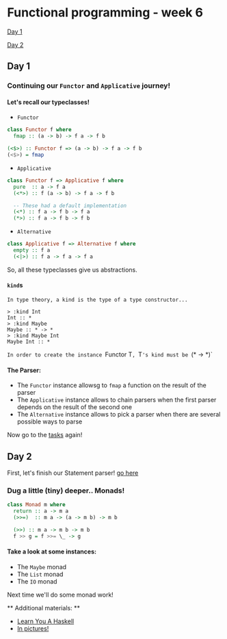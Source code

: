 # Functional programming - week 6

[Day 1](./README.md#day-1)

[Day 2](./README.md#day-2)
 
## Day 1

### Continuing our `Functor` and `Applicative` journey!

#### Let's recall our typeclasses!
* `Functor`
```haskell
class Functor f where
  fmap :: (a -> b) -> f a -> f b

(<$>) :: Functor f => (a -> b) -> f a -> f b
(<$>) = fmap
```
* `Applicative`
```haskell
class Functor f => Applicative f where
  pure  :: a -> f a
  (<*>) :: f (a -> b) -> f a -> f b

  -- These had a default implementation
  (<*) :: f a -> f b -> f a
  (*>) :: f a -> f b -> f b
```
* `Alternative`
```haskell
class Applicative f => Alternative f where
  empty :: f a
  (<|>) :: f a -> f a -> f a
```

So, all these typeclasses give us abstractions.

#### `kind`s

`In type theory, a kind is the type of a type constructor...`

```
> :kind Int
Int :: *
> :kind Maybe
Maybe :: * -> *
> :kind Maybe Int
Maybe Int :: *
```

`In order to create the instance `Functor T`, `T`'s kind must be `(* -> *)`

#### The Parser:
* The `Functor` instance allowsg to `fmap` a function on the result of the parser
* The `Applicative` instance allows to chain parsers when the first parser depends on the result of the second one
* The `Alternative` instance allows to pick a parser when there are several possible ways to parse

Now go to the [tasks](../week5/2-Applicatives/README.md#03-simple-parser) again!

## Day 2

First, let's finish our Statement parser!
[go here](./1-Applicatives/README.md#01-an-expression-parser)

### Dug a little (tiny) deeper.. Monads!
```haskell
class Monad m where
  return :: a -> m a
  (>>=)  :: m a -> (a -> m b) -> m b

  (>>) :: m a -> m b -> m b
  f >> g = f >>= \_ -> g
```

#### Take a look at some instances:
* The `Maybe` monad
* The `List` monad
* The `IO` monad

Next time we'll do some monad work!

** Additional materials: **
* [Learn You A Haskell](http://learnyouahaskell.com/functors-applicative-functors-and-monoids)
* [In pictures!](http://adit.io/posts/2013-04-17-functors,_applicatives,_and_monads_in_pictures.html)
